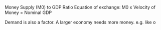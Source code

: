 Money Supply (M0) to GDP Ratio
Equation of exchange: M0 x Velocity of Money = Nominal GDP

Demand is also a factor. A larger economy needs more money.
e.g. like o